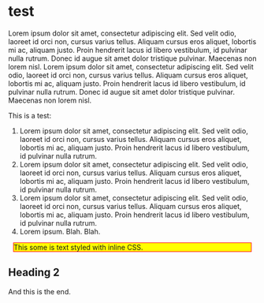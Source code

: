 test
====

Lorem ipsum dolor sit amet, consectetur adipiscing elit. Sed velit odio, laoreet id orci non, cursus varius tellus. 
Aliquam cursus eros aliquet, lobortis mi ac, aliquam justo. Proin hendrerit lacus id libero vestibulum, id pulvinar 
nulla rutrum. Donec id augue sit amet dolor tristique pulvinar. Maecenas non lorem nisl. 
Lorem ipsum dolor sit amet, consectetur adipiscing elit. Sed velit odio, laoreet id orci non, 
cursus varius tellus. Aliquam cursus eros aliquet, lobortis mi ac, aliquam justo. 
Proin hendrerit lacus id libero vestibulum, id pulvinar nulla rutrum. Donec id augue sit amet dolor 
tristique pulvinar. Maecenas non lorem nisl.



This is a test:

1. Lorem ipsum dolor sit amet, consectetur adipiscing elit. 
Sed velit odio, laoreet id orci non, cursus varius tellus. 
Aliquam cursus eros aliquet, lobortis mi ac, aliquam justo. 
Proin hendrerit lacus id libero vestibulum, id pulvinar nulla rutrum. 
1. Lorem ipsum dolor sit amet, consectetur adipiscing elit. 
Sed velit odio, laoreet id orci non, cursus varius tellus. 
Aliquam cursus eros aliquet, lobortis mi ac, aliquam justo. 
Proin hendrerit lacus id libero vestibulum, id pulvinar nulla rutrum.
1. Lorem ipsum dolor sit amet, consectetur adipiscing elit. 
Sed velit odio, laoreet id orci non, cursus varius tellus. 
Aliquam cursus eros aliquet, lobortis mi ac, aliquam justo. Proin hendrerit lacus id libero vestibulum, id pulvinar 
nulla rutrum.  
1. Lorem ipsum.
Blah.
Blah.


<div style="margin: 10px; background-color: yellow; border: 1px solid red; ">This some is text styled with inline CSS.</div>

## Heading 2 
And this is the end.
